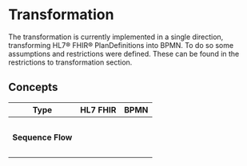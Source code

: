 # Transformation

The transformation is currently implemented in a single direction, transforming HL7® FHIR® PlanDefinitions into BPMN. To do
so some assumptions and restrictions were defined. These can be found in the restrictions to transformation section.

## Concepts

<table>
    <thead>
        <tr>
            <th>Type</th>
            <th>HL7 FHIR</th>
            <th>BPMN</th>
        </tr>
    </thead>
    <tbody>
<!-- - - - - - - - - -  Sequence Flow - - - - - - - - - -->
        <tr>
            <th>Sequence Flow</th>
            <td>
                <pre><code><![CDATA[<action>
    <id value='ad_1'/>
    <title value='Task 1'/>
    <relatedAction>
        <actionId value='ad_2'/>
        <relationship value='before-start'/>
    </relatedAction>
</action>

<action>
    <id value='ad_2'/>
    <title value='Task 2'/>
</action>]]></code></pre>
            </td>
            <td>
                <pre><code><![CDATA[<userTask name="Task 1" id="id_ad_1">
    <incoming>sf_start1_ad_1</incoming>
    <outgoing>sf_ad_1_ad_2</outgoing>
</userTask>
<sequenceFlow sourceRef="id_ad_1" targetRef="id_ad_2" id="sf_ad_1_ad_2"/>
<userTask name="Task 2" id="id_ad_2">
    <incoming>sf_ad_1_ad_2</incoming>
    <outgoing>sf_ad_2_ad_3</outgoing>
</userTask>




]]></code></pre>
            </td>
        </tr>
<!-- - - - - - - - - -  XOR - - - - - - - - - -->
        <tr>
            <th>Exclusive Split</th>
            <td>
<pre><code><![CDATA[<action>
    <id value="xor_group"/>
    <title value="Xor_group"/>
    <groupingBehavior value="logical-group"/>
    <selectionBehavior value="exactly-one"/>
    <action>
        <id value="ad_2"/>
        <title value="Task 2"/>
        <condition>
            <kind value="applicability"/>
            <expression>
                <description value="Some short description of the expression"/>
                <language value="EL"/>
                <expression value="$name==2" />
            </expression>
        </condition>
        <relatedAction>
            <actionId value="xor_group"/>
            <relationship value="before-end"/>
        </relatedAction>
    </action>
    <action>
        <id value="ad_3"/>
        <title value="Task 3"/>
        <condition>
            ...
        </condition>
        <relatedAction>
            <actionId value="xor_group"/>
            <relationship value="before-end"/>
        </relatedAction>
    </action>
    ...
</action>]]></code></pre>
            </td>
            <td>
<pre><code><![CDATA[<exclusiveGateway name="Xor_group" id="id_xor_group">
    <incoming>...</incoming>
    <outgoing>sf_xor_group_ad_2</outgoing>
    <outgoing>sf_xor_group_ad_3</outgoing>
</exclusiveGateway>
<sequenceFlow sourceRef="id_xor_group" targetRef="id_ad_2" name="$name==2" id="sf_xor_group_ad_2">
    <conditionExpression id="sf_xor_group_ad_2_condition">$name==2</conditionExpression>
</sequenceFlow>
<sequenceFlow sourceRef="id_xor_group" targetRef="id_ad_3" name="$name==1" id="sf_xor_group_ad_3">
    <conditionExpression id="sf_xor_group_ad_3_condition">$name==1</conditionExpression>
</sequenceFlow>
<userTask name="Task 2" id="id_ad_2">
    <incoming>sf_xor_group_ad_2</incoming>
    <outgoing>sf_ad_2_join_of_xor_group</outgoing>
</userTask>
<sequenceFlow sourceRef="id_ad_2" targetRef="id_join_of_xor_group" id="sf_ad_2_join_of_xor_group"/>
<userTask name="Task 3" id="id_ad_3">
    <incoming>sf_xor_group_ad_3</incoming>
    <outgoing>sf_ad_3_join_of_xor_group</outgoing>
</userTask>
<sequenceFlow sourceRef="id_ad_3" targetRef="id_join_of_xor_group" id="sf_ad_3_join_of_xor_group"/>
<exclusiveGateway name="join" id="id_join_of_xor_group">
    <incoming>sf_ad_2_join_of_xor_group</incoming>
    <incoming>sf_ad_3_join_of_xor_group</incoming>
    <outgoing>...</outgoing>
</exclusiveGateway>








]]></code></pre>
            </td>
        </tr>
<!-- - - - - - - - - -  Parallel - - - - - - - - - -->
        <tr>
            <th>Parallel Split</th>
            <td>
<pre><code><![CDATA[<action>
    <id value="par_group"/>
    <title value="par_group"/>
    <groupingBehavior value="logical-group"/>
    <selectionBehavior value="all"/>
    <action>
        <id value="ad_2"/>
        <title value="Task 2"/>
        <relatedAction>
            <actionId value="par_group"/>
            <relationship value="before-end"/>
        </relatedAction>
    </action>
    <action>
        <id value="ad_3"/>
        <title value="Task 3"/>
        <relatedAction>
            <actionId value="par_group"/>
            <relationship value="before-end"/>
        </relatedAction>
    </action>
</action>]]></code></pre>
            </td>
            <td>
<pre><code><![CDATA[<parallelGateway name="par_group" id="id_par_group">
    <incoming>...</incoming>
    <outgoing>sf_par_group_ad_3</outgoing>
    <outgoing>sf_par_group_ad_2</outgoing>
</parallelGateway>
<sequenceFlow sourceRef="id_par_group" targetRef="id_ad_3" id="sf_par_group_ad_3"/>
<sequenceFlow sourceRef="id_par_group" targetRef="id_ad_2" id="sf_par_group_ad_2"/>
<userTask name="Task 3" id="id_ad_3">
    <incoming>sf_par_group_ad_3</incoming>
    <outgoing>sf_ad_3_join_of_par_group</outgoing>
</userTask>
<sequenceFlow sourceRef="id_ad_3" targetRef="id_join_of_par_group" id="sf_ad_3_join_of_par_group"/>
<userTask name="Task 2" id="id_ad_2">
    <incoming>sf_par_group_ad_2</incoming>
    <outgoing>sf_ad_2_join_of_par_group</outgoing>
</userTask>
<sequenceFlow sourceRef="id_ad_2" targetRef="id_join_of_par_group" id="sf_ad_2_join_of_par_group"/>
<parallelGateway name="join" id="id_join_of_par_group">
    <incoming>sf_ad_2_join_of_par_group</incoming>
    <incoming>sf_ad_3_join_of_par_group</incoming>
    <outgoing>...</outgoing>
</parallelGateway>]]></code></pre>
            </td>
        </tr>
<!-- - - - - - - - - -  Data Flow - - - - - - - - - -->
        <tr>
            <th>Data Flow</th>
            <td>
<pre><code><![CDATA[<action>
    <id value="id_1"/>
    <title value="Titel 1"/>
    <output>
        <id value="data_elem_1"/>
        <name value="My Data Elem"/>
        <dataRequirement>
            <type value="MyType"/>
        </dataRequirement>
    </output>
    ...
</action>
<action>
    <id value="id_2"/>
    <title value="Titel 2"/>
    <input>
        <id value="data_input_1"/>
        <relatedRequirement>
            <requirementId value="data_elem_1"/>
        </relatedRequirement>
    </input>
    ...
</action>]]></code></pre>
            </td>
            <td>
<pre><code><![CDATA[<task id="id_1" name="Title 1">
  <dataOutputAssociation id="df_id1_data_elem_1">
    <targetRef>data_elem_1</targetRef>
  </dataOutputAssociation>
</task>
<task id="id_2" name="Title 2">
  <property id="prop_id_2_data_elem_1" name="prop_My Data Elem" />
  <dataInputAssociation id="df_id_2_data_elem_1">
    <sourceRef>data_elem_1</sourceRef>
    <targetRef>prop_id_2_data_elem_1</targetRef>
  </dataInputAssociation>
</task>
<dataObjectReference id="data_elem_1" name="My Data Elem"/>










]]></code></pre>
            </td>
        </tr>
<!-- - - - - - - - - -  Trigger - - - - - - - - - -->
        <tr>
            <th>Trigger</th>
            <td>
<pre><code><![CDATA[<action>
    <id value='ad_3'/>
    <title value='Put Pizza in Oven'/>
    <trigger>
        <type value="named-event"/>
        <name value="oven-to-180"/>
        <condition>
            <language value="text/cql"/>
            <expression value="Oven to 180°"/>
        </condition>
    </trigger>
</action>




]]></code></pre>
            </td>
            <td>
<pre><code><![CDATA[<intermediateCatchEvent name="Put Pizza in Oven" id="id_ad_3">
    <incoming>...</incoming>
    <outgoing>sf_ad_3_ad_3_triggerAction</outgoing>
    <conditionalEventDefinition id="event_ad_3">
        <condition xmlns:xsi="http://www.w3.org/2001/XMLSchema-instance" 
                   xsi:type="tFormalExpression" 
                   language="text/cql">
            Oven to 180°
        </condition>
    </conditionalEventDefinition>
</intermediateCatchEvent>
<sequenceFlow sourceRef="id_ad_3" targetRef="id_ad_3_triggerAction" id="sf_ad_3_ad_3_triggerAction"/>
<userTask name="Put Pizza in Oven" id="id_ad_3_triggerAction">
    <incoming>sf_ad_3_ad_3_triggerAction</incoming>
    <outgoing>...</outgoing>
</userTask>]]></code></pre>
            </td>
        </tr>
<!-- - - - - - - - - -  Actor - - - - - - - - - -->
        <tr>
            <th>Actor / <br/>Participants</th>
            <td>
<pre><code><![CDATA[<actor>
    <id value="actor_1"/>
    <label value="Max Mustermann"/>
    <description value="Patient"/>
    <options>
        <type value="patient"/>
    </options>
    <options>
        <type value="patient"/>
        <role>
            <coding>
                <system value="some_system"/>
                <code value="some_code"/>
            </coding>
        </role>
    </options>
</actor>
<action>
    <id value="ad_1" />
    <title value="Action 1"/>
    <participant>
        <actor value="actor_1"/>
        <function>
            <coding>
                <system value="some_system"/>
                <code value="some_code"/>
            </coding>
        </function>
    </participant>
</action>]]></code></pre>
            </td>
            <td>
<pre><code><![CDATA[<process ...>
    <laneSet>
        <lane name="Max Mustermann" id="id_actor_1">
            <flowNodeRef>id_ad_1</flowNodeRef>
        </lane>
    </laneSet>
    <userTask name="Action 1" id="id_ad_1">
        <incoming>sf_start18_ad_1</incoming>
        <outgoing>sf_ad_1_ad_2</outgoing>
    </userTask>
</process>



















]]></code></pre>
            </td>
        </tr>
    </tbody>
</table>

## Restrictions to the transformation

### Related Actions

Each action that is not the last action in the process needs to define the next related action.

The relationship must be before-start for normal sequence flow. There is no support to define addition flow behaviour 
by defining `before-end` (except gateways) or similar relation ship values.

The only exception to that rule are parallel or xor gateways, this can be found in the according section.

### XOR Gateways

Currently, there is no support to define action with condition without them being surrounded by a xor action. There are
also some restriction to the xor-group as well. The groupingBehaviour is fixed to `logical-group`. In addition to that 
selectionBehavior is mandatory and restricted to `exactly-one` or `at-most-one`. As a finale restriction it is defined,
that every child action of a xor_group must have a condition (with a defined expression.expression value) and in 
addition to that, must have a relatedAction to the xor-group itself, with a relationship-value: `before-end`.
The transformation will ignore any condition that is defined by an action that is outside a xor-scope. 

### Parallel Gateway

A parallel gateway is similar to an xor-gateway. The only difference is, that the selection behaviour must be set to `all`.

### ID

Every action must have an id assign. In general, it makes sense to assign an id to every element, to make them unique.
In addition to that BPMN has the restriction, that an ID must start with a letter. To avoid redirecting that restriction
to the PlanDefinition the transformation prefixes every id that is reused from the PlanDefinition with "id_".  

### Data Flow

Data Flow Elements are a custom defined extensions that are not part of the HL7® FHIR® Model. Thus means, that the normal
HL7® FHIR® Specification will fail the validation of Data Flow on Action elements, when they are adapted for our transformation.
Both input and output can have relatedRequirements, although for input they are mandatory whereas for output the value
of the relatedRequirement is ignored. Each output or input element again must have an ID. Every input element must have
at least one but possibly multiple related requirement. Whereas it is defined, that this related requirement to an output
element has to exist. This mean, that if an input element reference an id, that an action which has an output with this
ID must exist.

### Events

Action can define triggers to start them at a specific time or on a specific condition. This concept is restricted to
the behaviour that only a single trigger is allowed per action. In addition to that it is defined, that the trigger
type `periodic` is for timed events, whereas the trigger type `namedevent` is for conditional events. For condition
events it is also defined, that hey must have a condition inside the trigger.

### Participants

Participants are getting transformed into BPMN lines. To re-identify the same participant the role of the participant is 
used. Thus means, that every participant in the process must have a role defined. As an identification the first coding
of a role is used. Therefore, system and code element will be concatenated and are the unique identifier for the participant.
Note: Only the process child activities in BPMN can be in different lanes. That means that if a subprocess (or a action
with sub actions in HL7® FHIR®) has assigned a participant all child elements/actions will be inside the same lane. No matter
if they have participants defined or not.       